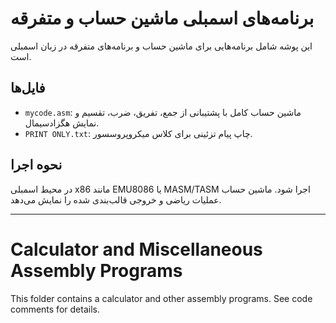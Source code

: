 # برنامه‌های اسمبلی ماشین حساب و متفرقه

این پوشه شامل برنامه‌هایی برای ماشین حساب و برنامه‌های متفرقه در زبان اسمبلی است.

## فایل‌ها
- `mycode.asm`: ماشین حساب کامل با پشتیبانی از جمع، تفریق، ضرب، تقسیم و نمایش هگزادسیمال.
- `PRINT ONLY.txt`: چاپ پیام تزئینی برای کلاس میکروپروسسور.

## نحوه اجرا
در محیط اسمبلی x86 مانند EMU8086 یا MASM/TASM اجرا شود. ماشین حساب عملیات ریاضی و خروجی قالب‌بندی شده را نمایش می‌دهد.

---

# Calculator and Miscellaneous Assembly Programs

This folder contains a calculator and other assembly programs. See code comments for details.
